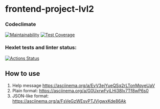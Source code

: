 # frontend-project-lvl2

### Codeclimate
[![Maintainability](https://api.codeclimate.com/v1/badges/b4393f7efec013d76278/maintainability)](https://codeclimate.com/github/Evoly/frontend-project-lvl2/maintainability)
[![Test Coverage](https://api.codeclimate.com/v1/badges/0c338f6e2d52b70bf2f0/test_coverage)](https://codeclimate.com/Evoly/frontend-project-lvl2/test_coverage)


### Hexlet tests and linter status:
[![Actions Status](https://github.com/Evoly/frontend-project-lvl2/actions/workflows/hexlet-check.yml/badge.svg)](https://github.com/Evoly/frontend-project-lvl2/actions)


## How to use

1. Help message
    https://asciinema.org/a/EyV3ejYueQSq2rLTonMqyeUaV
2. Plain format:
    https://asciinema.org/a/G0UxrwFyiLHi38Iv7Tf8wP6s0
3. JSON-like format:
    https://asciinema.org/a/FsVeGzWEsvPTJVigwxKde86Ak



